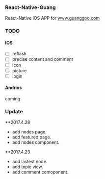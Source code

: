 ### React-Native-Guang

React-Native IOS APP for www.guanggoo.com

### TODO

#### IOS

- [ ] reflash
- [ ] precise content and comment
- [ ] icon
- [ ] picture 
- [ ] login

#### Andrios

coming

### Update

**2017.4.28

- add nodes page.
- add featured page.
- add nodes component.

**2017.4.23 

- add lastest node.
- add topic view.
- add comment comoponent.
